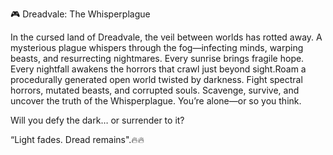 🎮 Dreadvale: The Whisperplague

In the cursed land of Dreadvale, the veil between worlds has rotted away. A mysterious plague whispers through the fog—infecting minds, warping beasts, and resurrecting nightmares. Every sunrise brings fragile hope. Every nightfall awakens the horrors that crawl just beyond sight.Roam a procedurally generated open world twisted by darkness. Fight spectral horrors, mutated beasts, and corrupted souls. Scavenge, survive, and uncover the truth of the Whisperplague. You’re alone—or so you think.

Will you defy the dark… or surrender to it?

“Light fades. Dread remains".🔥🔥 
